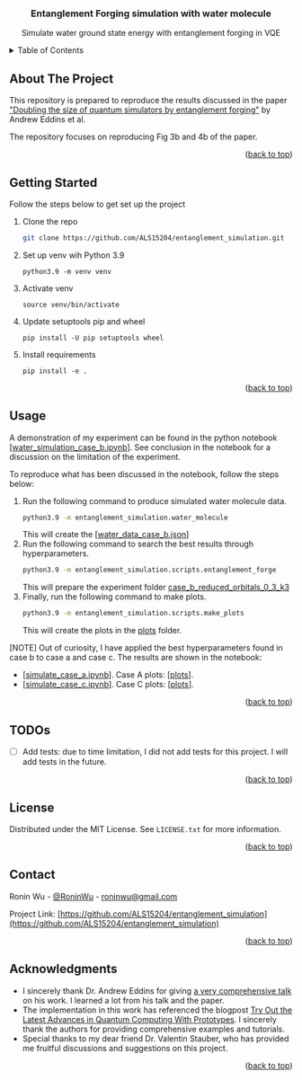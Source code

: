 <!-- PROJECT LOGO -->
<h3 align="center">Entanglement Forging simulation with water molecule</h3>
  <p align="center">
    Simulate water ground state energy with entanglement forging in VQE
  </p>



<!-- TABLE OF CONTENTS -->
<details>
  <summary>Table of Contents</summary>
  <ol>
    <li><a href="#about-the-project">About The Project</a></li>
    <li><a href="#getting-started">Getting Started</a></li>
    <li><a href="#usage">Usage</a></li>
    <li><a href="#todos">TODOs</a></li>
    <li><a href="#license">License</a></li>
    <li><a href="#contact">Contact</a></li>
    <li><a href="#acknowledgments">Acknowledgments</a></li>
  </ol>
</details>



<!-- ABOUT THE PROJECT -->
## About The Project

This repository is prepared to reproduce the results discussed in the paper ["Doubling the size of quantum simulators by entanglement forging"](https://arxiv.org/pdf/2104.10220.pdf) by Andrew Eddins et al.

The repository focuses on reproducing Fig 3b and 4b of the paper. 

<p align="right">(<a href="#readme-top">back to top</a>)</p>


<!-- GETTING STARTED -->
## Getting Started
Follow the steps below to get set up the project
1. Clone the repo
   ```sh
   git clone https://github.com/ALS15204/entanglement_simulation.git
   ```
2. Set up venv wih Python 3.9
   ```
   python3.9 -m venv venv
   ```
3. Activate venv
   ```
   source venv/bin/activate
   ```
4. Update setuptools pip and wheel
   ```
   pip install -U pip setuptools wheel
   ```
5. Install requirements
   ```
   pip install -e .
   ```

<p align="right">(<a href="#readme-top">back to top</a>)</p>



<!-- USAGE EXAMPLES -->
## Usage

A demonstration of my experiment can be found in the python notebook [[water_simulation_case_b.ipynb](notebooks%2Fwater_simulation_case_b.ipynb)]. See conclusion in the notebook for a discussion on the limitation of the experiment.

To reproduce what has been discussed in the notebook, follow the steps below:

1. Run the following command to produce simulated water molecule data.
   ```sh
   python3.9 -m entanglement_simulation.water_molecule
   ```
   This will create the [[water_data_case_b.json](entanglement_simulation%2Fdata%2Fwater_data_case_b.json)]
2. Run the following command to search the best results through hyperparameters.
   ```sh
   python3.9 -m entanglement_simulation.scripts.entanglement_forge
   ```
   This will prepare the experiment folder [case_b_reduced_orbitals_0_3_k3](experiments%2Fcase_b_reduced_orbitals_0_3_k3)
3. Finally, run the following command to make plots.
   ```sh
   python3.9 -m entanglement_simulation.scripts.make_plots
   ```
   This will create the plots in the [plots](experiments%2Fcase_b_reduced_orbitals_0_3_k3%2Fplots) folder.

[NOTE] Out of curiosity, I have applied the best hyperparameters found in case b to case a and case c. The results are shown in the notebook:
* [[simulate_case_a.ipynb](notebooks%2Fsimulate_case_a.ipynb)]. Case A plots: [[plots](experiments%2Fcase_a_reduced_orbitals_0_3_k3%2Fplots)].
* [[simulate_case_c.ipynb](notebooks%2Fsimulate_case_c.ipynb)]. Case C plots: [[plots](experiments%2Fcase_c_reduced_orbitals_0_3_k3%2Fplots)].

<p align="right">(<a href="#readme-top">back to top</a>)</p>


<!-- TODOS -->
## TODOs

- [ ] Add tests: due to time limitation, I did not add tests for this project. I will add tests in the future.

<p align="right">(<a href="#readme-top">back to top</a>)</p>


<!-- LICENSE -->
## License

Distributed under the MIT License. See `LICENSE.txt` for more information.

<p align="right">(<a href="#readme-top">back to top</a>)</p>



<!-- CONTACT -->
## Contact

Ronin Wu - [@RoninWu](https://twitter.com/RoninWu) - roninwu@gmail.com

Project Link: [https://github.com/ALS15204/entanglement_simulation](https://github.com/ALS15204/entanglement_simulation)

<p align="right">(<a href="#readme-top">back to top</a>)</p>



<!-- ACKNOWLEDGMENTS -->
## Acknowledgments

* I sincerely thank Dr. Andrew Eddins for giving [a very comprehensive talk](https://www.youtube.com/watch?v=vJZRUf1abQs) on his work. I learned a lot from his talk and the paper.
* The implementation in this work has referenced the blogpost [Try Out the Latest Advances in Quantum Computing With Prototypes](https://medium.com/qiskit/try-out-the-latest-advances-in-quantum-computing-with-ibm-quantum-prototypes-11f51124cb61). I sincerely thank the authors for providing comprehensive examples and tutorials.
* Special thanks to my dear friend Dr. Valentin Stauber, who has provided me fruitful discussions and suggestions on this project.

<p align="right">(<a href="#readme-top">back to top</a>)</p>
